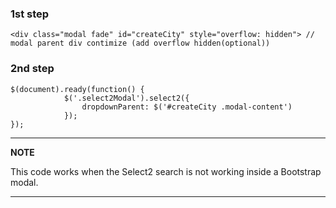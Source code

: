 ### 1st step 

```
<div class="modal fade" id="createCity" style="overflow: hidden"> // modal parent div contimize (add overflow hidden(optional))
```

### 2nd step

```
$(document).ready(function() {
            $('.select2Modal').select2({
                dropdownParent: $('#createCity .modal-content')
            });
});
```

---
**NOTE**

This code works when the Select2 search is not working inside a Bootstrap modal.

---
